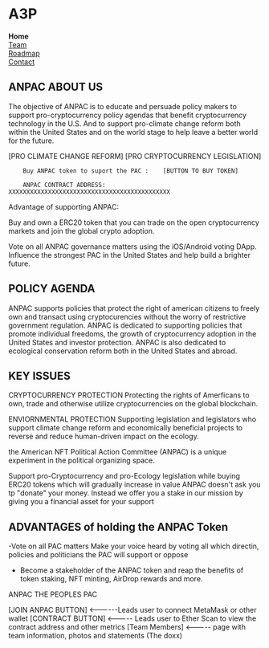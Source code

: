# A3P
<div class="outter">
    <div class="active"><strong>Home</strong></div>
    <div><a href="https://the-zeitgeist-movement.github.io/A3P/team">Team</a></div>
    <div><a href="https://the-zeitgeist-movement.github.io/A3P/roadmap">Roadmap</a></div>
    <div><a href="https://the-zeitgeist-movement.github.io/A3P/contact">Contact</a></div>
</div>

## ANPAC ABOUT US

The objective of ANPAC is to educate and persuade policy makers to support pro-cryptocurrency policy agendas that benefit cryptocurrency technology in the U.S. And to support pro-climate change reform both within the United States and on the world stage to help leave a better world for the future.

[PRO CLIMATE CHANGE REFORM]      [PRO CRYPTOCURRENCY LEGISLATION]    





        Buy ANPAC token to suport the PAC :    [BUTTON TO BUY TOKEN] 
        
        ANPAC CONTRACT ADDRESS: XXXXXXXXXXXXXXXXXXXXXXXXXXXXXXXXXXXXXXXXXXXXX
        
        
 Advantage of supporting ANPAC:
 
 Buy and own a ERC20 token that you can trade on the open cryptocurrency markets and join the global crypto adoption.
 
 Vote on all ANPAC governance matters using the iOS/Android voting DApp. Influence the strongest PAC in the United States and help build a brighter future.  
 
## POLICY AGENDA 
 
 ANPAC supports policies that protect the right of american citizens to freely own and transact using cryptocurencies without the worry of restrictive government regulation. ANPAC is dedicated to supporting policies that promote individual freedoms, the growth of cryptocurrency adoption in the United States and investor protection. 
 ANPAC is also dedicated to ecological conservation reform both in the United States and abroad.
 
 ## KEY ISSUES 
 
CRYPTOCURRENCY PROTECTION
Protecting the rights of Amerficans to own, trade and otherwise utilize cryptocurrencies on the global blockchain. 

ENVIORNMENTAL PROTECTION
Supporting legislation and legislators who support climate change reform and economically beneficial projects to reverse and reduce human-driven impact on the ecology. 

the American NFT Political Action Committee (ANPAC) is a unique experiment in the political organizing space. 

Support pro-Cryptocurrency and pro-Ecology legislation while buying ERC20 tokens which will gradually increase in value
ANPAC doesn't ask you tp "donate" your money. Instead we offer you a stake in our mission by giving you a financial asset for your support 


## ADVANTAGES of holding the ANPAC Token 

  -Vote on all PAC matters
    Make your voice heard by voting all which directin, policies and politicians the PAC will support or oppose
    
  - Become a stakeholder of the ANPAC token and reap the benefits of token staking, NFT minting, AirDrop rewards and more. 
  
  ANPAC    THE PEOPLES PAC 


[JOIN ANPAC BUTTON] <------Leads user to connect MetaMask or other wallet 
[CONTRACT BUTTON] <----- Leads user to Ether Scan to view the contract address and other metrics 
[Team Members] <----- page with team information, photos and statements  (The doxx)  
 

